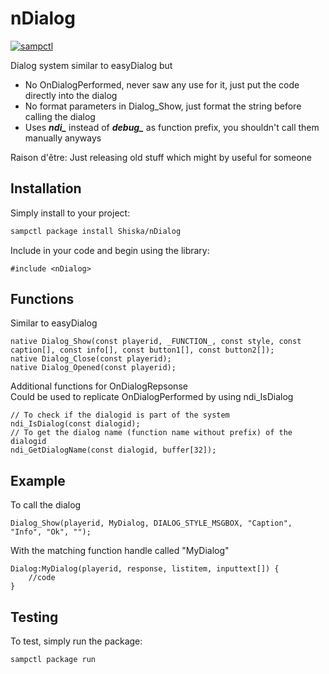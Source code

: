 # nDialog

[![sampctl](https://img.shields.io/badge/sampctl-nDialog-2f2f2f.svg?style=for-the-badge)](https://github.com/Shiska/nDialog)

Dialog system similar to easyDialog but

* No OnDialogPerformed, never saw any use for it, just put the code directly into the dialog
* No format parameters in Dialog_Show, just format the string before calling the dialog
* Uses ***ndi_*** instead of ***debug_*** as function prefix, you shouldn't call them manually anyways

Raison d'être: Just releasing old stuff which might by useful for someone

## Installation

Simply install to your project:

```bash
sampctl package install Shiska/nDialog
```

Include in your code and begin using the library:

```pawn
#include <nDialog>
```

## Functions

Similar to easyDialog

```pawn
native Dialog_Show(const playerid, _FUNCTION_, const style, const caption[], const info[], const button1[], const button2[]);
native Dialog_Close(const playerid);
native Dialog_Opened(const playerid);
```

Additional functions for OnDialogRepsonse  
Could be used to replicate OnDialogPerformed by using ndi_IsDialog

```pawn
// To check if the dialogid is part of the system
ndi_IsDialog(const dialogid);
// To get the dialog name (function name without prefix) of the dialogid
ndi_GetDialogName(const dialogid, buffer[32]);
```

## Example

To call the dialog
```pawn
Dialog_Show(playerid, MyDialog, DIALOG_STYLE_MSGBOX, "Caption", "Info", "Ok", "");
```
With the matching function handle called "MyDialog"
```pawn
Dialog:MyDialog(playerid, response, listitem, inputtext[]) {
    //code
}
```

## Testing

<!--
Depending on whether your package is tested via in-game "demo tests" or
y_testing unit-tests, you should indicate to readers what to expect below here.
-->

To test, simply run the package:

```bash
sampctl package run
```
